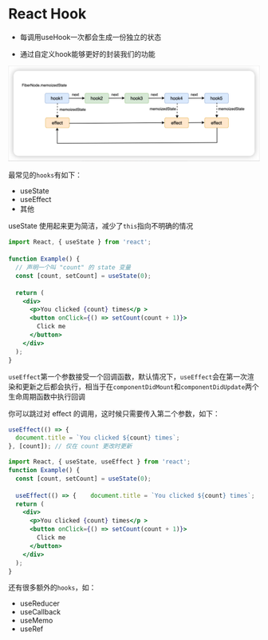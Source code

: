# React Hook

- 每调用useHook一次都会生成一份独立的状态
    
- 通过自定义hook能够更好的封装我们的功能

![](../assets/React%20Hook-20240729215246115.jpg)

最常见的`hooks`有如下：

- useState
- useEffect
- 其他

useState 使用起来更为简洁，减少了`this`指向不明确的情况

```jsx
import React, { useState } from 'react';

function Example() {
  // 声明一个叫 "count" 的 state 变量
  const [count, setCount] = useState(0);

  return (
    <div>
      <p>You clicked {count} times</p >
      <button onClick={() => setCount(count + 1)}>
        Click me
      </button>
    </div>
  );
}
```


`useEffect`第一个参数接受一个回调函数，默认情况下，`useEffect`会在第一次渲染和更新之后都会执行，相当于在`componentDidMount`和`componentDidUpdate`两个生命周期函数中执行回调

你可以跳过对 effect 的调用，这时候只需要传入第二个参数，如下：

```jsx
useEffect(() => {
  document.title = `You clicked ${count} times`;
}, [count]); // 仅在 count 更改时更新
```

```jsx
import React, { useState, useEffect } from 'react';
function Example() {
  const [count, setCount] = useState(0);
 
  useEffect(() => {    document.title = `You clicked ${count} times`;  });
  return (
    <div>
      <p>You clicked {count} times</p >
      <button onClick={() => setCount(count + 1)}>
        Click me
      </button>
    </div>
  );
}
```


还有很多额外的`hooks`，如：

- useReducer
- useCallback
- useMemo
- useRef